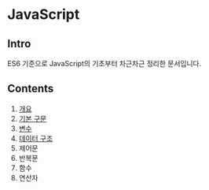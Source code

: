 # JavaScript

## Intro
ES6 기준으로 JavaScript의 기초부터 차근차근 정리한 문서입니다.

## Contents
1. [개요](../01-intro.ko_KR.md)
2. [기본 구문](../02-sentence.ko_KR.md)
3. [변수](../03-variable.ko_KR.md)
4. [데이터 구조](../04-datastructure.ko_KR.md)
5. 제어문
6. 반복문
7. 함수
8. 연산자
